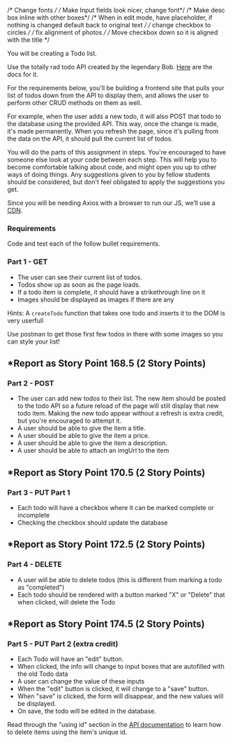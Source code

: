 
/* Change fonts */
/* Make Input fields look nicer, change font*/
/* Make desc box inline with other boxes*/
/* When in edit mode, have placeholder, if nothing is changed default back to original text */
/* change checkbox to circles */
/* fix alignment of photos */
/* Move checkbox down so it is aligned with the title */




You will be creating a Todo list.

Use the totally rad todo API created by the legendary Bob. [Here](https://coursework.vschool.io/v-schools-todo-api-documentation/) are the docs for it.

For the requirements below, you'll be building a frontend site that pulls your list of todos down from the API to display them, and allows the user to perform other CRUD methods on them as well.

For example, when the user adds a new todo, it will also POST that todo to the database using the provided API. This way, once the change is made, it's made permanently. When you refresh the page, since it's pulling from the data on the API, it should pull the current list of todos.

You will do the parts of this assignment in steps. You're encouraged to have someone else look at your code between each step. This will help you to become comfortable talking about code, and might open you up to other ways of doing things. Any suggestions given to you by fellow students should be considered, but don't feel obligated to apply the suggestions you get.

Since you will be needing Axios with a browser to run our JS, we’ll use a [CDN](https://cdnjs.com/libraries/axios).

### **Requirements**

Code and test each of the follow bullet requirements.

### **Part 1 - GET**

- The user can see their current list of todos.
- Todos show up as soon as the page loads.
- If a todo item is complete, it should have a strikethrough line on it
- Images should be displayed as images if there are any

Hints:
A `createTodo` function that takes one todo and inserts it to the DOM is very userfull

Use postman to get those first few todos in there with some images so you can style your list!

## ***Report as Story Point 168.5 (2 Story Points)**

### **Part 2 - POST**

- The user can add new todos to their list. The new item should be posted to the todo API so a future reload of the page will still display that new todo item. Making the new todo appear without a refresh is extra credit, but you're encouraged to attempt it.
- A user should be able to give the item a title.
- A user should be able to give the item a price.
- A user should be able to give the item a description.
- A user should be able to attach an imgUrl to the item

## ***Report as Story Point 170.5 (2 Story Points)**

### **Part 3 - PUT Part 1**

- Each todo will have a checkbox where it can be marked complete or incomplete
- Checking the checkbox should update the database

## ***Report as Story Point 172.5 (2 Story Points)**

### **Part 4 - DELETE**

- A user will be able to delete todos (this is different from marking a todo as "completed")
- Each todo should be rendered with a button marked "X" or "Delete" that when clicked, will delete the Todo

## ***Report as Story Point 174.5 (2 Story Points)**

### **Part 5 - PUT Part 2 (extra credit)**

- Each Todo will have an "edit" button.
- When clicked, the info will change to input boxes that are autofilled with the old Todo data
- A user can change the value of these inputs
- When the "edit" button is clicked, it will change to a "save" button.
- When "save" is clicked, the form will disappear, and the new values will be displayed.
- On save, the todo will be edited in the database.

Read through the "using id" section in the [API documentation](https://www.notion.so/V-School-s-Todo-API-Documentation-9066d3bb43fb4ee98f242d24759fbc35?pvs=21) to learn how to delete items using the item's unique id.